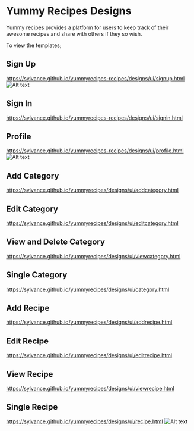 # Yummy Recipes Designs
Yummy recipes provides a platform for users to keep track of their awesome recipes and share with others if they so wish.

To view the templates;
## Sign Up
https://sylvance.github.io/yummyrecipes-recipes/designs/ui/signup.html
![Alt text](https://sylvance.github.io/yummyrecipes/designs/ui/images/signup.png?raw=true "Sign Up")
## Sign In
https://sylvance.github.io/yummyrecipes-recipes/designs/ui/signin.html

## Profile
https://sylvance.github.io/yummyrecipes-recipes/designs/ui/profile.html
![Alt text](https://sylvance.github.io/yummyrecipes/designs/ui/images/profile.png?raw=true "Profile")

## Add Category
 https://sylvance.github.io/yummyrecipes/designs/ui/addcategory.html
## Edit Category
 https://sylvance.github.io/yummyrecipes/designs/ui/editcategory.html
## View and Delete Category
 https://sylvance.github.io/yummyrecipes/designs/ui/viewcategory.html
 ## Single Category
 https://sylvance.github.io/yummyrecipes/designs/ui/category.html

## Add Recipe
 https://sylvance.github.io/yummyrecipes/designs/ui/addrecipe.html
 ## Edit Recipe
 https://sylvance.github.io/yummyrecipes/designs/ui/editrecipe.html
 ## View Recipe
 https://sylvance.github.io/yummyrecipes/designs/ui/viewrecipe.html
 ## Single Recipe
 https://sylvance.github.io/yummyrecipes/designs/ui/recipe.html
 ![Alt text](https://sylvance.github.io/yummyrecipes/designs/ui/images/recipe.png?raw=true "Recipe")
